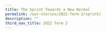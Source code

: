 ```yaml
---
title: The Sprint Towards a New Normal
permalink: /our-stories/2022-Term-2/sprint/
description: ""
third_nav_title: 2022 Term 2
---
```


